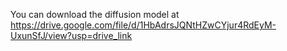 You can download the diffusion model at 
https://drive.google.com/file/d/1HbAdrsJQNtHZwCYjur4RdEyM-UxunSfJ/view?usp=drive_link
